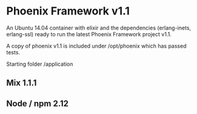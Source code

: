 # Phoenix Framework v1.1 #

An Ubuntu 14.04 container with elixir and the dependencies (erlang-inets, erlang-ssl)
ready to run the latest Phoenix Framework project v1.1.

A copy of phoenix v1.1 is included under /opt/phoenix which has passed tests.

Starting folder /application

## Mix 1.1.1

## Node / npm 2.12
